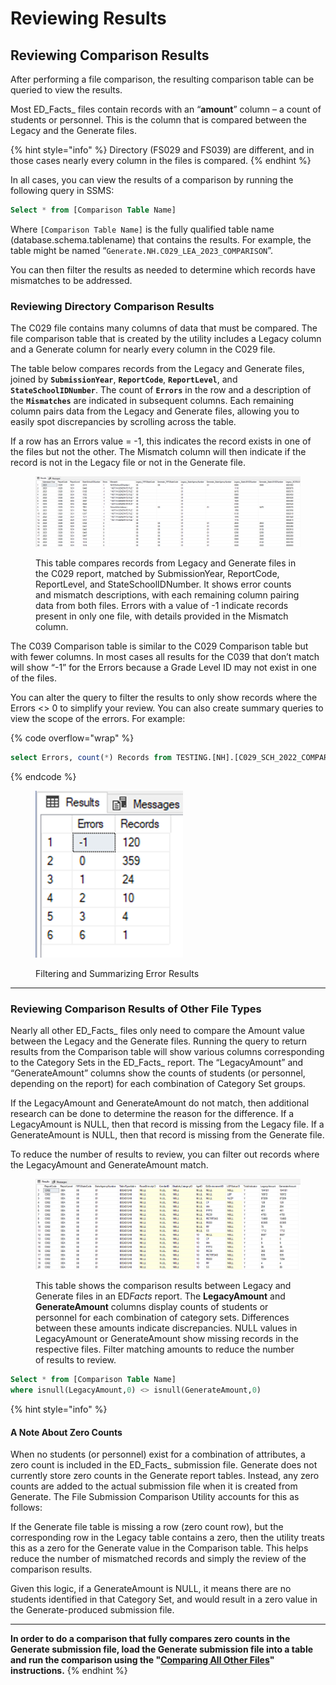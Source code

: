 # Reviewing Results

## Reviewing Comparison Results

After performing a file comparison, the resulting comparison table can be queried to view the results.

Most ED_Facts_ files contain records with an “**amount**” column – a count of students or personnel. This is the column that is compared between the Legacy and the Generate files.&#x20;

{% hint style="info" %}
Directory (FS029 and FS039) are different, and in those cases nearly every column in the files is compared.
{% endhint %}

In all cases, you can view the results of a comparison by running the following query in SSMS:

```sql
Select * from [Comparison Table Name]
```

Where `[Comparison Table Name]` is the fully qualified table name (database.schema.tablename) that contains the results. For example, the table might be named “`Generate.NH.C029_LEA_2023_COMPARISON`”.

You can then filter the results as needed to determine which records have mismatches to be addressed.

### Reviewing Directory Comparison Results

The C029 file contains many columns of data that must be compared. The file comparison table that is created by the utility includes a Legacy column and a Generate column for nearly every column in the C029 file.

The table below compares records from the Legacy and Generate files, joined by **`SubmissionYear`**, **`ReportCode`**, **`ReportLevel`**, and **`StateSchoolIDNumber`**. The count of **`Errors`** in the row and a description of the **`Mismatches`** are indicated in subsequent columns. Each remaining column pairs data from the Legacy and Generate files, allowing you to easily spot discrepancies by scrolling across the table.

If a row has an Errors value = -1, this indicates the record exists in one of the files but not the other.  The Mismatch column will then indicate if the record is not in the Legacy file or not in the Generate file.

<div data-full-width="false">

<figure><img src="../../../.gitbook/assets/File Comparison C029 SCH (1).PNG" alt="A table comparing records from Legacy and Generate files in the C029 report, including columns for SubmissionYear, ReportCode, ReportLevel, StateSchoolIDNumber, Errors, Mismatch, and various Legacy and Generate file columns. Errors marked as -1 indicate records present in only one file, with the Mismatch column specifying whether the record is missing from the Legacy or Generate file."><figcaption><p>This table compares records from Legacy and Generate files in the C029 report, matched by SubmissionYear, ReportCode, ReportLevel, and StateSchoolIDNumber. It shows error counts and mismatch descriptions, with each remaining column pairing data from both files. Errors with a value of -1 indicate records present in only one file, with details provided in the Mismatch column.</p></figcaption></figure>

</div>

The C039 Comparison table is similar to the C029 Comparison table but with fewer columns.  In most cases all results for the C039 that don’t match will show “-1” for the Errors because a Grade Level ID may not exist in one of the files.

You can alter the query to filter the results to only show records where the Errors <> 0 to simplify your review.  You can also create summary queries to view the scope of the errors.  For example:

{% code overflow="wrap" %}
```sql
select Errors, count(*) Records from TESTING.[NH].[C029_SCH_2022_COMPARISON] group by Errors order by Errors
```
{% endcode %}

<figure><img src="../../../.gitbook/assets/image (215).png" alt="A table showing a summary of error records, with columns for Errors and Records. The table lists different error values (-1, 0, 1, 2, 3, 6) alongside their respective record counts, illustrating the distribution of errors in the dataset."><figcaption><p>Filtering and Summarizing Error Results</p></figcaption></figure>

***

### Reviewing Comparison Results of Other File Types

Nearly all other ED_Facts_ files only need to compare the Amount value between the Legacy and the Generate files.  Running the query to return results from the Comparison table will show various columns corresponding to the Category Sets in the ED_Facts_ report.  The “LegacyAmount” and “GenerateAmount” columns show the counts of students (or personnel, depending on the report) for each combination of Category Set groups.

&#x20;If the LegacyAmount and GenerateAmount do not match, then additional research can be done to determine the reason for the difference.  If a LegacyAmount is NULL, then that record is missing from the Legacy file.  If a GenerateAmount is NULL, then that record is missing from the Generate file.

To reduce the number of results to review, you can filter out records where the LegacyAmount and GenerateAmount match.

<figure><img src="../../../.gitbook/assets/File Comparison C002 SEA (1).PNG" alt="A table displaying comparison results between Legacy and Generate files in an EDFacts report. The columns include various IDs and amounts, with some columns showing NULL values and others showing counts. The LegacyAmount and GenerateAmount columns highlight counts of students or personnel for each category combination, indicating discrepancies where values differ."><figcaption><p>This table shows the comparison results between Legacy and Generate files in an ED<em>Facts</em> report. The <strong>LegacyAmount</strong> and <strong>GenerateAmount</strong> columns display counts of students or personnel for each combination of category sets. Differences between these amounts indicate discrepancies. NULL values in LegacyAmount or GenerateAmount show missing records in the respective files. Filter matching amounts to reduce the number of results to review.</p></figcaption></figure>

```sql
Select * from [Comparison Table Name] 
where isnull(LegacyAmount,0) <> isnull(GenerateAmount,0)
```

{% hint style="info" %}
#### A Note About Zero Counts

When no students (or personnel) exist for a combination of attributes, a zero count is included in the ED_Facts_ submission file.  Generate does not currently store zero counts in the Generate report tables. Instead, any zero counts are added to the actual submission file when it is created from Generate. The File Submission Comparison Utility accounts for this as follows:

If the Generate file table is missing a row (zero count row), but the corresponding row in the Legacy table contains a zero, then the utility treats this as a zero for the Generate value in the Comparison table.  This helps reduce the number of mismatched records and simply the review of the comparison results.

Given this logic, if a GenerateAmount is NULL, it means there are no students identified in that Category Set, and would result in a zero value in the Generate-produced submission file.

***

**In order to do a comparison that fully compares zero counts in the Generate submission file, load the Generate submission file into a table and run the comparison using the "**[**Comparing All Other Files**](run-the-file-comparison.md#comparing-all-other-files)**" instructions.**
{% endhint %}
